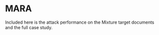 # MARA

Included here is the attack performance on the Mixture target documents and the full case study.
